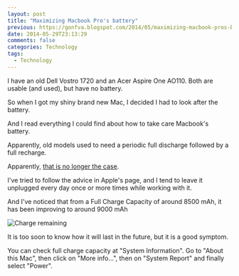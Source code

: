 ```yaml
---
layout: post
title: "Maximizing Macbook Pro's battery"
previous: https://gonfva.blogspot.com/2014/05/maximizing-macbook-pros-battery.html
date: 2014-05-29T23:13:29
comments: false
categories: Technology
tags:
  - Technology
---
```


I have an old Dell Vostro 1720 and an Acer Aspire One AO110. Both are usable (and used), but have no battery.


So when I got my shiny brand new Mac, I decided I had to look after the battery.


And I read everything I could find about how to take care Macbook's battery.


Apparently, old models used to need a periodic full discharge followed by a full recharge.


Apparently, [that is no longer the case](http://www.apple.com/batteries/notebooks.html).


I've tried to follow the advice in Apple's page, and I tend to leave it unplugged every day once or more times while working with it.


And I've noticed that from a Full Charge Capacity of around 8500 mAh, it has been improving to around 9000 mAh

![Charge remaining](http://3.bp.blogspot.com/-bCXcqcodwCo/U3yitXyxE5I/AAAAAAAAAmE/mVM7lOhNvEg/s1600/Screenshot+2014-05-21+13.43.36.png)

It is too soon to know how it will last in the future, but it is a good symptom.


You can check full charge capacity at "System Information". Go to "About this Mac", then click on "More info...",  then on "System Report" and finally select "Power".

